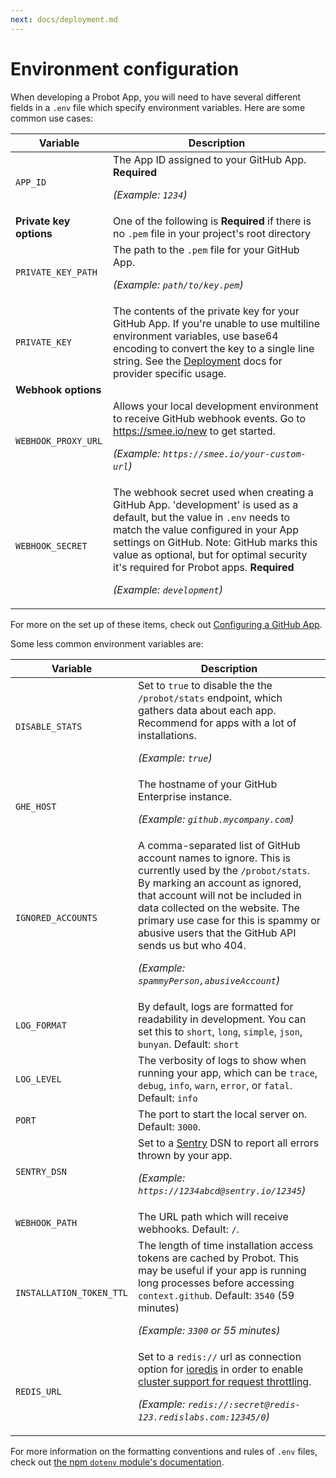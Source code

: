 ```yaml
---
next: docs/deployment.md
---
```


# Environment configuration

When developing a Probot App, you will need to have several different fields in a `.env` file which specify environment variables. Here are some common use cases:

Variable | Description
---|---
`APP_ID` | The App ID assigned to your GitHub App. **Required** <p>_(Example: `1234`)_</p>
**Private key options** | One of the following is **Required** if there is no `.pem` file in your project's root directory
`PRIVATE_KEY_PATH` | The path to the `.pem` file for your GitHub App. <p>_(Example: `path/to/key.pem`)_</p>
`PRIVATE_KEY` | The contents of the private key for your GitHub App. If you're unable to use multiline environment variables, use base64 encoding to convert the key to a single line string. See the [Deployment](deployment.md) docs for provider specific usage. |
**Webhook options** |
`WEBHOOK_PROXY_URL` | Allows your local development environment to receive GitHub webhook events. Go to https://smee.io/new to get started. <p>_(Example: `https://smee.io/your-custom-url`)_</p>
`WEBHOOK_SECRET` | The webhook secret used when creating a GitHub App. 'development' is used as a default, but the value in `.env` needs to match the value configured in your App settings on GitHub. Note: GitHub marks this value as optional, but for optimal security it's required for Probot apps. **Required** <p>_(Example: `development`)_</p>

For more on the set up of these items, check out [Configuring a GitHub App](./development.md#configuring-a-github-app).

Some less common environment variables are:

Variable | Description
---|---
`DISABLE_STATS` | Set to `true` to disable the the `/probot/stats` endpoint, which gathers data about each app. Recommend for apps with a lot of installations. <p>_(Example: `true`)_</p>
`GHE_HOST` | The hostname of your GitHub Enterprise instance. <p>_(Example: `github.mycompany.com`)_</p>
`IGNORED_ACCOUNTS` | A comma-separated list of GitHub account names to ignore. This is currently used by the `/probot/stats`. By marking an account as ignored, that account will not be included in data collected on the website. The primary use case for this is spammy or abusive users that the GitHub API sends us but who 404. <p>_(Example: `spammyPerson,abusiveAccount`)_</p>
`LOG_FORMAT` | By default, logs are formatted for readability in development. You can set this to `short`, `long`, `simple`, `json`, `bunyan`. Default: `short`
`LOG_LEVEL` | The verbosity of logs to show when running your app, which can be `trace`, `debug`, `info`, `warn`, `error`, or `fatal`. Default: `info`
`PORT` | The port to start the local server on. Default: `3000`.
`SENTRY_DSN` | Set to a [Sentry](https://sentry.io/) DSN to report all errors thrown by your app.  <p>_(Example: `https://1234abcd@sentry.io/12345`)_</p>
`WEBHOOK_PATH` | The URL path which will receive webhooks. Default: `/`.
`INSTALLATION_TOKEN_TTL` | The length of time installation access tokens are cached by Probot. This may be useful if your app is running long processes before accessing `context.github`. Default: `3540` (59 minutes) <p>_(Example: `3300` or 55 minutes)_</p>
`REDIS_URL` | Set to a `redis://` url as connection option for [ioredis](https://github.com/luin/ioredis#connect-to-redis) in order to enable [cluster support for request throttling](https://github.com/octokit/plugin-throttling.js#clustering). <p>_(Example: `redis://:secret@redis-123.redislabs.com:12345/0`)_</p>

For more information on the formatting conventions and rules of `.env` files, check out [the npm `dotenv` module's documentation](https://www.npmjs.com/package/dotenv#rules).
